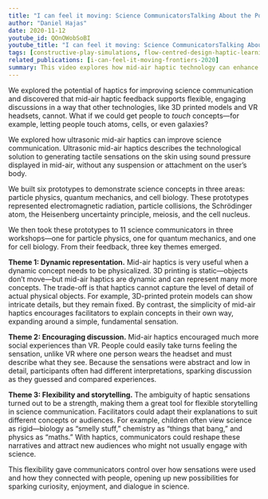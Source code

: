```yaml
---
title: "I can feel it moving: Science CommunicatorsTalking About the Potential of Mid-Air Haptics"
author: "Daniel Hajas"
date: 2020-11-12
youtube_id: QOnOWobSoBI
youtube_title: "I can feel it moving: Science CommunicatorsTalking About the Potential of Mid-Air Haptics"
tags: [constructive-play-simulations, flow-centred-design-haptic-learning]
related_publications: [i-can-feel-it-moving-frontiers-2020]
summary: This video explores how mid-air haptic technology can enhance science communication by creating flexible, engaging, and shared experiences. Through six prototype haptic probes across particle physics, quantum mechanics, and cell biology, workshops with expert science communicators revealed its potential to spark awareness, enjoyment, and interest. The findings suggest that mid-air haptics can complement existing tools like 3D printing and VR, offering a unique way to connect audiences with scientific concepts.
---
```


We explored the potential of haptics for improving science communication and discovered that mid-air haptic feedback supports flexible, engaging discussions in a way that other technologies, like 3D printed models and VR headsets, cannot. What if we could get people to *touch* concepts—for example, letting people touch atoms, cells, or even galaxies?

We explored how ultrasonic mid-air haptics can improve science communication. Ultrasonic mid-air haptics describes the technological solution to generating tactile sensations on the skin using sound pressure displayed in mid-air, without any suspension or attachment on the user’s body.

We built six prototypes to demonstrate science concepts in three areas: particle physics, quantum mechanics, and cell biology. These prototypes represented electromagnetic radiation, particle collisions, the Schrödinger atom, the Heisenberg uncertainty principle, meiosis, and the cell nucleus.

We then took these prototypes to 11 science communicators in three workshops—one for particle physics, one for quantum mechanics, and one for cell biology. From their feedback, three key themes emerged.

**Theme 1: Dynamic representation.**
Mid-air haptics is very useful when a dynamic concept needs to be physicalized. 3D printing is static—objects don’t move—but mid-air haptics are dynamic and can represent many more concepts. The trade-off is that haptics cannot capture the level of detail of actual physical objects. For example, 3D-printed protein models can show intricate details, but they remain fixed. By contrast, the simplicity of mid-air haptics encourages facilitators to explain concepts in their own way, expanding around a simple, fundamental sensation.

**Theme 2: Encouraging discussion.**
Mid-air haptics encouraged much more social experiences than VR. People could easily take turns feeling the sensation, unlike VR where one person wears the headset and must describe what they see. Because the sensations were abstract and low in detail, participants often had different interpretations, sparking discussion as they guessed and compared experiences.

**Theme 3: Flexibility and storytelling.**
The ambiguity of haptic sensations turned out to be a strength, making them a great tool for flexible storytelling in science communication. Facilitators could adapt their explanations to suit different concepts or audiences. For example, children often view science as rigid—biology as “smelly stuff,” chemistry as “things that bang,” and physics as “maths.” With haptics, communicators could reshape these narratives and attract new audiences who might not usually engage with science.

This flexibility gave communicators control over how sensations were used and how they connected with people, opening up new possibilities for sparking curiosity, enjoyment, and dialogue in science.